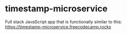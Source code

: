 # timestamp-microservice
Full stack JavaScript app that is functionally similar to this: https://timestamp-microservice.freecodecamp.rocks
